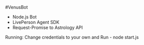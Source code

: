 #VenusBot
- Node.js Bot
- LivePerson Agent SDK
- Request-Promise to Astrology API



Running:
Change credentials to your own and
Run - node start.js
